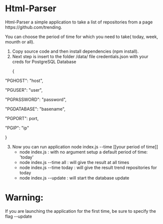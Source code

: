 <h1>Html-Parser</h1>
  <p>Html-Parser a simple application to take a list of repositories from a page https://github.com/trending.</p>
  <p>You can choose the period of time for which you need to take( today, week, mounth or all).</p>

1. Copy source code and then install dependencies (npm install).
2. Next step is insert to the folder /data/ file credentials.json with your creds for PostgreSQL Database
   <p> {</p>
  <p>   "PGHOST": "host",</p>
  <p>   "PGUSER": "user",</p>
  <p>   "PGPASSWORD": "password",</p>
  <p>   "PGDATABASE": "basename",</p>
  <p>   "PGPORT": port,</p>
  <p>   "PGIP": "ip"</p>
  <p> }</p>

3. Now you can run application node index.js  --time [[your period of time]]
    - node index.js : with no argument setup a default period of time: 'today'
    - node index.js --time all : will give the result at all times
    - node index.js --time today : will give the result trend repositories for today
    - node index.js --update : will start the database update
<h1>Warning:</h1></n> <p>If you are launching the application for the first time, be sure to specify the flag --update<p>
